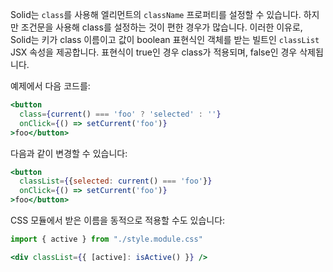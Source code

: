 Solid는 `class`를 사용해 엘리먼트의 `className` 프로퍼티를 설정할 수 있습니다. 하지만 조건문을 사용해 class를 설정하는 것이 편한 경우가 많습니다. 이러한 이유로, Solid는 키가 class 이름이고 값이 boolean 표현식인 객체를 받는 빌트인 `classList` JSX 속성을 제공합니다. 표현식이 true인 경우 class가 적용되며, false인 경우 삭제됩니다.

예제에서 다음 코드를:

```jsx
<button
  class={current() === 'foo' ? 'selected' : ''}
  onClick={() => setCurrent('foo')}
>foo</button>
```

다음과 같이 변경할 수 있습니다:

```jsx
<button
  classList={{selected: current() === 'foo'}}
  onClick={() => setCurrent('foo')}
>foo</button>
```

CSS 모듈에서 받은 이름을 동적으로 적용할 수도 있습니다:

```jsx
import { active } from "./style.module.css"

<div classList={{ [active]: isActive() }} />
```
